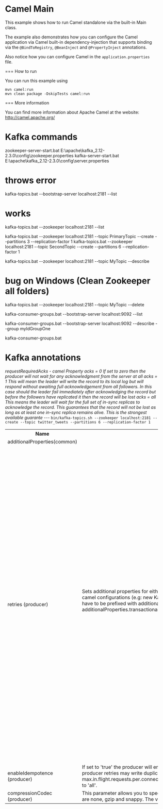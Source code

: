 Camel Main
==========

This example shows how to run Camel standalone via the built-in Main class.

The example also demonstrates how you can configure the Camel application
via Camel built-in dependency-injection that supports binding via the
`@BindToRegistry`, `@BeanInject` and `@PropertyInject` annotations.

Also notice how you can configure Camel in the `application.properties` file.

=== How to run

You can run this example using

    mvn camel:run
    mvn clean package -DskipTests camel:run

=== More information

You can find more information about Apache Camel at the website: http://camel.apache.org/


# Kafka commands

zookeeper-server-start.bat E:\apache\kafka_2.12-2.3.0\config\zookeeper.properties
kafka-server-start.bat E:\apache\kafka_2.12-2.3.0\config\server.properties


# throws error
kafka-topics.bat --bootstrap-server localhost:2181 --list

# works
kafka-topics.bat --zookeeper localhost:2181 --list

kafka-topics.bat --zookeeper localhost:2181 --topic PrimaryTopic --create --partitions 3 --replication-factor 1
kafka-topics.bat --zookeeper localhost:2181 --topic SecondTopic --create --partitions 6 --replication-factor 1

kafka-topics.bat --zookeeper localhost:2181 --topic MyTopic --describe

# bug on Windows (Clean Zookeeper all folders)
kafka-topics.bat --zookeeper localhost:2181 --topic MyTopic --delete


kafka-consumer-groups.bat --bootstrap-server localhost:9092 --list

kafka-consumer-groups.bat --bootstrap-server localhost:9092 --describe --group myIdGroupOne

kafka-consumer-groups.bat


# Kafka annotations
<cite>
requestRequiredAcks - camel Property
 acks = 0 If set to zero then the producer will not wait for any acknowledgment from the server at all
 acks = 1 This will mean the leader will write the record to its local log but will respond without awaiting
          full acknowledgement from all followers. In this case should the leader fail immediately after
          acknowledging the record but before the followers have replicated it then the record will be lost
 acks =   all This means the leader will wait for the full set of in-sync replicas to acknowledge the record.
         This guarantees that the record will not be lost as long as at least one in-sync replica remains alive.
         This is the strongest available guarante
</cite>
 ---
<code>bin/kafka-topics.sh --zookeeper localhost:2181 --create --topic twitter_tweets --partitions 6 --replication-factor 1</code>

 <table>
    <tr>
        <th>Name</th>
        <th>Description</th>
        <th>Default</th>
        <th>Type</th>
    </tr>
    <tr>
        <td>additionalProperties(common)</td>
        <td rowspan="2">Sets additional properties for either kafka consumer or kafka producer in case they can’t be set directly on the camel configurations (e.g: new Kafka properties that are not reflected yet in Camel configurations), the properties have to be prefixed with additionalProperties.. E.g: additionalProperties.transactional.id=12345&additionalProperties.schema.registry.url=\http://localhost:8811/avro</td>
        <td></td>
        <td></td>
    </tr>
    <tr>
        <td>retries (producer)</td>
        <td>Setting a value greater than zero will cause the client to resend any record whose send fails with a potentially transient error. Note that this retry is no different than if the client resent the record upon receiving the error. Allowing retries will potentially change the ordering of records because if two records are sent to a single partition, and the first fails and is retried but the second succeeds, then the second record may appear first.</td>
        <td>0</td>
        <td>Integer</td>
    </tr>
    <tr>
        <td>enableIdempotence (producer)</td>
        <td>If set to 'true' the producer will ensure that exactly one copy of each message is written in the stream. If 'false', producer retries may write duplicates of the retried message in the stream. If set to true this option will require max.in.flight.requests.per.connection to be set to 1 and retries cannot be zero and additionally acks must be set to 'all'.</td>
        <td>false</td>
        <td>boolean</td>
    </tr>
    <tr>
        <td>compressionCodec (producer)</td>
        <td>This parameter allows you to specify the compression codec for all data generated by this producer. Valid values are none, gzip and snappy. The value can be one of: none, gzip, snappy, lz4</td>
        <td>none</td>
        <td>String</td>
    </tr>
 </table>